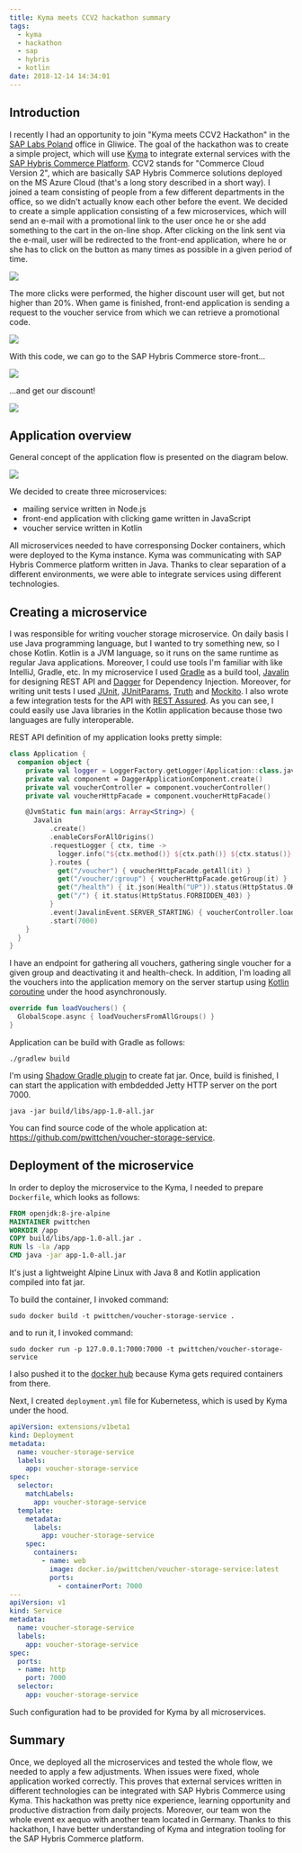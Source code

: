 ```yaml
---
title: Kyma meets CCV2 hackathon summary
tags:
  - kyma
  - hackathon
  - sap
  - hybris
  - kotlin
date: 2018-12-14 14:34:01
---
```



## Introduction

I recently I had an opportunity to join "Kyma meets CCV2 Hackathon" in the [SAP Labs Poland](https://www.sap.com/poland/index.html) office in Gliwice. The goal of the hackathon was to create a simple project, which will use [Kyma](https://github.com/kyma-project/kyma) to integrate external services with the [SAP Hybris Commerce Platform](https://cx.sap.com/en/products/commerce). CCV2 stands for "Commerce Cloud Version 2", which are basically SAP Hybris Commerce solutions deployed on the MS Azure Cloud (that's a long story described in a short way). I joined a team consisting of people from a few different departments in the office, so we didn't actually know each other before the event. We decided to create a simple application consisting of a few microservices, which will send an e-mail with a promotional link to the user once he or she add something to the cart in the on-line shop. After clicking on the link sent via the e-mail, user will be redirected to the front-end application, where he or she has to click on the button as many times as possible in a given period of time.

![](/images/posts/2018/kyma-meets-ccv2-hackathon-summary/clickr_frontend.png)

The more clicks were performed, the higher discount user will get, but not higher than 20%. When game is finished, front-end application is sending a request to the voucher service from which we can retrieve a promotional code. 

![](/images/posts/2018/kyma-meets-ccv2-hackathon-summary/clickr_frontend2.png)

With this code, we can go to the SAP Hybris Commerce store-front...

![](/images/posts/2018/kyma-meets-ccv2-hackathon-summary/storefront1.png)

...and get our discount!

![](/images/posts/2018/kyma-meets-ccv2-hackathon-summary/storefront2.png)

## Application overview

General concept of the application flow is presented on the diagram below.

![](/images/posts/2018/kyma-meets-ccv2-hackathon-summary/diagram.png)

We decided to create three microservices:
- mailing service written in Node.js
- front-end application with clicking game written in JavaScript
- voucher service written in Kotlin

All microservices needed to have corresponsing Docker containers, which were deployed to the Kyma instance. Kyma was communicating with SAP Hybris Commerce platform written in Java. Thanks to clear separation of a different environments, we were able to integrate services using different technologies.

## Creating a microservice

I was responsible for writing voucher storage microservice. On daily basis I use Java programming language, but I wanted to try something new, so I chose Kotlin. Kotlin is a JVM language, so it runs on the same runtime as regular Java applications. Moreover, I could use tools I'm familiar with like IntelliJ, Gradle, etc. In my microservice I used [Gradle](https://gradle.org/) as a build tool, [Javalin](http://javalin.io/) for designing REST API and [Dagger](https://github.com/google/dagger) for Dependency Injection. Moreover, for writing unit tests I used [JUnit](https://junit.org), [JUnitParams](https://github.com/Pragmatists/JUnitParams), [Truth](https://github.com/google/truth) and [Mockito](https://github.com/mockito/mockito). I also wrote a few integration tests for the API with [REST Assured](https://github.com/rest-assured/rest-assured). As you can see, I could easily use Java libraries in the Kotlin application because those two languages are fully interoperable.

REST API definition of my application looks pretty simple:

```kotlin
class Application {
  companion object {
    private val logger = LoggerFactory.getLogger(Application::class.java)
    private val component = DaggerApplicationComponent.create()
    private val voucherController = component.voucherController()
    private val voucherHttpFacade = component.voucherHttpFacade()

    @JvmStatic fun main(args: Array<String>) {
      Javalin
          .create()
          .enableCorsForAllOrigins()
          .requestLogger { ctx, time ->
            logger.info("${ctx.method()} ${ctx.path()} ${ctx.status()} took $time ms")
          }.routes {
            get("/voucher") { voucherHttpFacade.getAll(it) }
            get("/voucher/:group") { voucherHttpFacade.getGroup(it) }
            get("/health") { it.json(Health("UP")).status(HttpStatus.OK_200) }
            get("/") { it.status(HttpStatus.FORBIDDEN_403) }
          }
          .event(JavalinEvent.SERVER_STARTING) { voucherController.loadVouchers() }
          .start(7000)
    }
  }
}
```

I have an endpoint for gathering all vouchers, gathering single voucher for a given group and deactivating it and health-check. In addition, I'm loading all the vouchers into the application memory on the server startup using [Kotlin coroutine](https://kotlinlang.org/docs/reference/coroutines-overview.html) under the hood asynchronously.

```kotlin
override fun loadVouchers() {
  GlobalScope.async { loadVouchersFromAllGroups() }
}
```

Application can be build with Gradle as follows:

```
./gradlew build
```

I'm using [Shadow Gradle plugin](https://github.com/johnrengelman/shadow) to create fat jar. Once, build is finished, I can start the application with embdedded Jetty HTTP server on the port 7000.

```
java -jar build/libs/app-1.0-all.jar
```

You can find source code of the whole application at: https://github.com/pwittchen/voucher-storage-service.

## Deployment of the microservice

In order to deploy the microservice to the Kyma, I needed to prepare `Dockerfile`, which looks as follows:

```Dockerfile
FROM openjdk:8-jre-alpine
MAINTAINER pwittchen
WORKDIR /app
COPY build/libs/app-1.0-all.jar .
RUN ls -la /app
CMD java -jar app-1.0-all.jar
```

It's just a lightweight Alpine Linux with Java 8 and Kotlin application compiled into fat jar.

To build the container, I invoked command:

```
sudo docker build -t pwittchen/voucher-storage-service .
```

and to run it, I invoked command:

```
sudo docker run -p 127.0.0.1:7000:7000 -t pwittchen/voucher-storage-service
```

I also pushed it to the [docker hub](https://hub.docker.com/r/pwittchen/voucher-storage-service/) because Kyma gets required containers from there.

Next, I created `deployment.yml` file for Kubernetess, which is used by Kyma under the hood.

```yml
apiVersion: extensions/v1beta1
kind: Deployment
metadata:
  name: voucher-storage-service
  labels:
    app: voucher-storage-service
spec:
  selector:
    matchLabels:
      app: voucher-storage-service
  template:
    metadata:
      labels:
        app: voucher-storage-service
    spec:
      containers:
        - name: web
          image: docker.io/pwittchen/voucher-storage-service:latest
          ports:
            - containerPort: 7000
---
apiVersion: v1
kind: Service
metadata:
  name: voucher-storage-service
  labels:
    app: voucher-storage-service
spec:
  ports:
  - name: http
    port: 7000
  selector:
    app: voucher-storage-service
```

Such configuration had to be provided for Kyma by all microservices.

## Summary

Once, we deployed all the microservices and tested the whole flow, we needed to apply a few adjustments. When issues were fixed, whole application worked correctly. This proves that external services written in different technologies can be integrated with SAP Hybris Commerce using Kyma. This hackathon was pretty nice experience, learning opportunity and productive distraction from daily projects. Moreover, our team won the whole event ex aequo with another team located in Germany. Thanks to this hackathon, I have better understanding of Kyma and integration tooling for the SAP Hybris Commerce platform.

